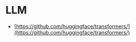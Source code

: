 # LLM
- [https://github.com/huggingface/transformers/](https://github.com/huggingface/transformers/)
